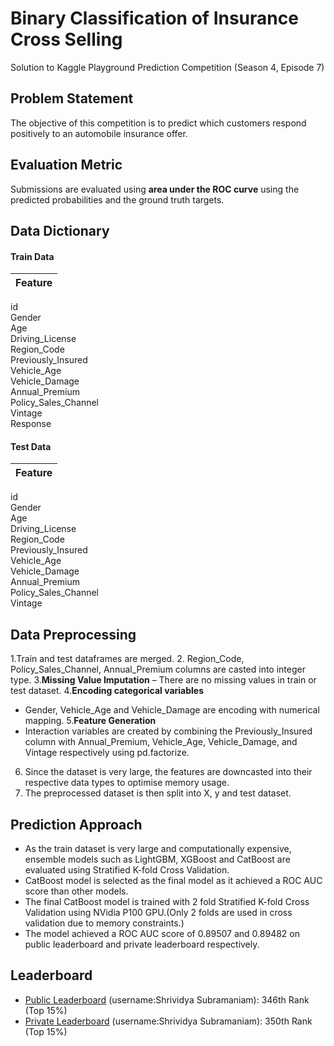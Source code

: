 # Binary Classification of Insurance Cross Selling
 Solution to Kaggle Playground Prediction Competition (Season 4, Episode 7)


## Problem Statement
The objective of this competition is to predict which customers respond positively to an automobile insurance offer.


## Evaluation Metric
Submissions are evaluated using **area under the ROC curve** using the predicted probabilities and the ground truth targets.


## Data Dictionary

#### Train Data
Feature |
--- | 
id                    
Gender                 
Age                   
Driving_License         
Region_Code           
Previously_Insured     
Vehicle_Age          
Vehicle_Damage         
Annual_Premium        
Policy_Sales_Channel  
Vintage               
Response     

#### Test Data
Feature |
--- |
id                    
Gender                 
Age                   
Driving_License         
Region_Code           
Previously_Insured     
Vehicle_Age          
Vehicle_Damage         
Annual_Premium        
Policy_Sales_Channel  
Vintage 


## Data Preprocessing
1.Train and test dataframes are merged.
2. Region_Code, Policy_Sales_Channel, Annual_Premium columns are casted into integer type. 
3.**Missing Value Imputation** – There are no missing values in train or test dataset.
4.**Encoding categorical variables**
- Gender, Vehicle_Age and Vehicle_Damage are encoding with numerical mapping.
5.**Feature Generation**
- Interaction variables are created by combining the Previously_Insured column with Annual_Premium, Vehicle_Age, Vehicle_Damage, and Vintage respectively using pd.factorize.
6. Since the dataset is very large, the features are downcasted into their respective data types to optimise memory usage.
7. The preprocessed dataset is then split into X, y and test dataset. 


## Prediction Approach
- As the train dataset is very large and computationally expensive, ensemble models such as LightGBM, XGBoost and CatBoost are evaluated using Stratified K-fold Cross Validation.
- CatBoost model is selected as the final model as it achieved a ROC AUC score than other models.
- The final CatBoost model is trained with 2 fold Stratified K-fold Cross Validation using NVidia P100 GPU.(Only 2 folds are used in cross validation due to memory constraints.)
- The model achieved a ROC AUC score of 0.89507 and 0.89482 on public leaderboard and private leaderboard respectively. 


## Leaderboard
- [Public Leaderboard](https://www.kaggle.com/competitions/playground-series-s4e7/leaderboard?tab=public) (username:Shrividya Subramaniam): 346th Rank (Top 15%)
- [Private Leaderboard](https://www.kaggle.com/competitions/playground-series-s4e7/leaderboard?) (username:Shrividya Subramaniam): 350th Rank (Top 15%)
